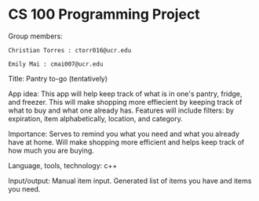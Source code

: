 # CS 100 Programming Project

Group members:

	Christian Torres : ctorr016@ucr.edu

	Emily Mai : cmai007@ucr.edu


Title: Pantry to-go (tentatively)

App idea:
	This app will help keep track of what is in one's pantry, fridge, and freezer.
This will make shopping more effiecient by keeping track of what to buy and what one already has. 
Features will include filters: by expiration, item alphabetically, location, and category.

Importance: 
	Serves to remind you what you need and what you already have at home. Will make shopping more efficient and helps keep track of how much you are buying.

Language, tools, technology: 
	c++

Input/output:
Manual item input.
Generated list of items you have and items you need.
